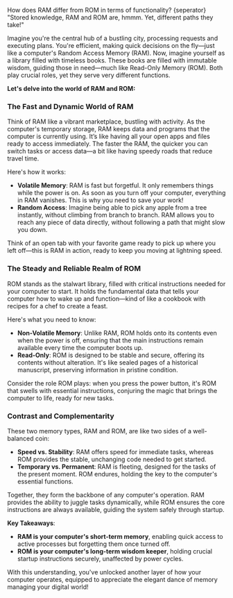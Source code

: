 How does RAM differ from ROM in terms of functionality?
{seperator}
"Stored knowledge, RAM and ROM are, hmmm. Yet, different paths they take!"

Imagine you're the central hub of a bustling city, processing requests and executing plans. You're efficient, making quick decisions on the fly—just like a computer's Random Access Memory (RAM). Now, imagine yourself as a library filled with timeless books. These books are filled with immutable wisdom, guiding those in need—much like Read-Only Memory (ROM). Both play crucial roles, yet they serve very different functions.

**Let's delve into the world of RAM and ROM:**

### The Fast and Dynamic World of RAM

Think of RAM like a vibrant marketplace, bustling with activity. As the computer's temporary storage, RAM keeps data and programs that the computer is currently using. It’s like having all your open apps and files ready to access immediately. The faster the RAM, the quicker you can switch tasks or access data—a bit like having speedy roads that reduce travel time.

Here's how it works:
- **Volatile Memory**: RAM is fast but forgetful. It only remembers things while the power is on. As soon as you turn off your computer, everything in RAM vanishes. This is why you need to save your work!
- **Random Access**: Imagine being able to pick any apple from a tree instantly, without climbing from branch to branch. RAM allows you to reach any piece of data directly, without following a path that might slow you down.

Think of an open tab with your favorite game ready to pick up where you left off—this is RAM in action, ready to keep you moving at lightning speed.

### The Steady and Reliable Realm of ROM

ROM stands as the stalwart library, filled with critical instructions needed for your computer to start. It holds the fundamental data that tells your computer how to wake up and function—kind of like a cookbook with recipes for a chef to create a feast.

Here's what you need to know:
- **Non-Volatile Memory**: Unlike RAM, ROM holds onto its contents even when the power is off, ensuring that the main instructions remain available every time the computer boots up.
- **Read-Only**: ROM is designed to be stable and secure, offering its contents without alteration. It's like sealed pages of a historical manuscript, preserving information in pristine condition.

Consider the role ROM plays: when you press the power button, it's ROM that swells with essential instructions, conjuring the magic that brings the computer to life, ready for new tasks.

### **Contrast and Complementarity**

These two memory types, RAM and ROM, are like two sides of a well-balanced coin:
- **Speed vs. Stability**: RAM offers speed for immediate tasks, whereas ROM provides the stable, unchanging code needed to get started.
- **Temporary vs. Permanent**: RAM is fleeting, designed for the tasks of the present moment. ROM endures, holding the key to the computer's essential functions.

Together, they form the backbone of any computer's operation. RAM provides the ability to juggle tasks dynamically, while ROM ensures the core instructions are always available, guiding the system safely through startup.

**Key Takeaways**: 
- **RAM is your computer's short-term memory**, enabling quick access to active processes but forgetting them once turned off.
- **ROM is your computer's long-term wisdom keeper**, holding crucial startup instructions securely, unaffected by power cycles.

With this understanding, you've unlocked another layer of how your computer operates, equipped to appreciate the elegant dance of memory managing your digital world!